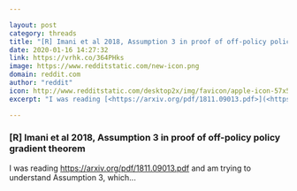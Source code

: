 ```yaml
---

layout: post
category: threads
title: "[R] Imani et al 2018, Assumption 3 in proof of off-policy policy gradient theorem"
date: 2020-01-16 14:27:32
link: https://vrhk.co/364PHks
image: https://www.redditstatic.com/new-icon.png
domain: reddit.com
author: "reddit"
icon: http://www.redditstatic.com/desktop2x/img/favicon/apple-icon-57x57.png
excerpt: "I was reading [<https://arxiv.org/pdf/1811.09013.pdf>](<https://arxiv.org/pdf/1811.09013.pdf>) and am trying to understand Assumption 3, which..."

---
```


### [R] Imani et al 2018, Assumption 3 in proof of off-policy policy gradient theorem

I was reading [<https://arxiv.org/pdf/1811.09013.pdf>](<https://arxiv.org/pdf/1811.09013.pdf>) and am trying to understand Assumption 3, which...